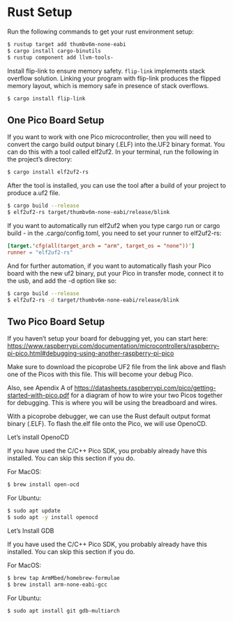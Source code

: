 # Rust Setup

Run the following commands to get your rust environment setup:

```bash
$ rustup target add thumbv6m-none-eabi
$ cargo install cargo-binutils
$ rustup component add llvm-tools-
```

Install flip-link to ensure memory safety. `flip-link` implements stack overflow solution. Linking your program with
flip-link produces the flipped memory layout, which is memory safe in presence of stack overflows.

```bash
$ cargo install flip-link
```

## One Pico Board Setup

If you want to work with one Pico microcontroller, then you will need to convert the cargo build output binary (.ELF)
into the.UF2 binary format. You can do this with a tool called elf2uf2. In your terminal, run the following in the
project’s directory:

```bash
$ cargo install elf2uf2-rs
```

After the tool is installed, you can use the tool after a build of your project to produce a.uf2 file.

```bash
$ cargo build --release
$ elf2uf2-rs target/thumbv6m-none-eabi/release/blink
```

If you want to automatically run elf2uf2 when you type cargo run or cargo build - in the .cargo/config.toml, you need to
set your runner to elf2uf2-rs:

```toml
[target.'cfg(all(target_arch = "arm", target_os = "none"))']
runner = "elf2uf2-rs"
```

And for further automation, if you want to automatically flash your Pico board with the new uf2 binary, put your Pico in
transfer mode, connect it to the usb, and add the -d option like so:

```bash
$ cargo build --release
$ elf2uf2-rs -d target/thumbv6m-none-eabi/release/blink
```

## Two Pico Board Setup

If you haven’t setup your board for debugging yet, you can start
here: https://www.raspberrypi.com/documentation/microcontrollers/raspberry-pi-pico.html#debugging-using-another-raspberry-pi-pico

Make sure to download the picoprobe UF2 file from the link above and flash one of the Picos with this file. This will
become your debug Pico.

Also, see Apendix A of https://datasheets.raspberrypi.com/pico/getting-started-with-pico.pdf for a diagram of how to
wire your two Picos together for debugging. This is where you will be using the breadboard and wires.

With a picoprobe debugger, we can use the Rust default output format binary (.ELF). To flash the.elf file onto the Pico,
we will use OpenoCD.

Let’s install OpenoCD

If you have used the C/C++ Pico SDK, you probably already have this installed. You can skip this section if you do.

For MacOS:

```bash
$ brew install open-ocd
```

For Ubuntu:

```bash
$ sudo apt update
$ sudo apt -y install openocd
```

Let’s Install GDB

If you have used the C/C++ Pico SDK, you probably already have this installed. You can skip this section if you do.

For MacOS:

```bash
$ brew tap ArmMbed/homebrew-formulae
$ brew install arm-none-eabi-gcc
```

For Ubuntu:

```bash
$ sudo apt install git gdb-multiarch
```
